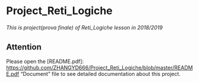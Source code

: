 # Project_Reti_Logiche
###### This is project(prova finale) of Reti_Logiche lesson in 2018/2019

## Attention
Please open the [README.pdf]: https://github.com/ZHANGYD666/Project_Reti_Logiche/blob/master/README.pdf “Document” file to see detailed documentation about this project.

